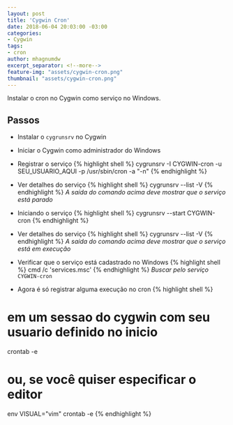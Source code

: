 ```yaml
---
layout: post
title: 'Cygwin Cron'
date: 2018-06-04 20:03:00 -03:00
categories:
- Cygwin
tags:
- cron
author: mhagnumdw
excerpt_separator: <!--more-->
feature-img: "assets/cygwin-cron.png"
thumbnail: "assets/cygwin-cron.png"
---
```


Instalar o cron no Cygwin como serviço no Windows.

<!--more-->

## Passos

- Instalar o `cygrunsrv` no Cygwin

- Iniciar o Cygwin como administrador do Windows

- Registrar o serviço
{% highlight shell %}
cygrunsrv -I CYGWIN-cron -u SEU_USUARIO_AQUI -p /usr/sbin/cron -a "-n"
{% endhighlight %}

- Ver detalhes do serviço
{% highlight shell %}
cygrunsrv --list -V
{% endhighlight %}
_A saída do comando acima deve mostrar que o serviço está parado_

- Iniciando o serviço
{% highlight shell %}
cygrunsrv --start CYGWIN-cron
{% endhighlight %}

- Ver detalhes do serviço
{% highlight shell %}
cygrunsrv --list -V
{% endhighlight %}
_A saída do comando acima deve mostrar que o serviço está em execução_

 - Verificar que o serviço está cadastrado no Windows
 {% highlight shell %}
 cmd /c 'services.msc'
 {% endhighlight %}
 _Buscar pelo serviço_ `CYGWIN-cron`

 - Agora é só registrar alguma execução no cron
 {% highlight shell %}
 # em um sessao do cygwin com seu usuario definido no inicio
 crontab -e
 # ou, se você quiser especificar o editor
 env VISUAL="vim" crontab -e
 {% endhighlight %}